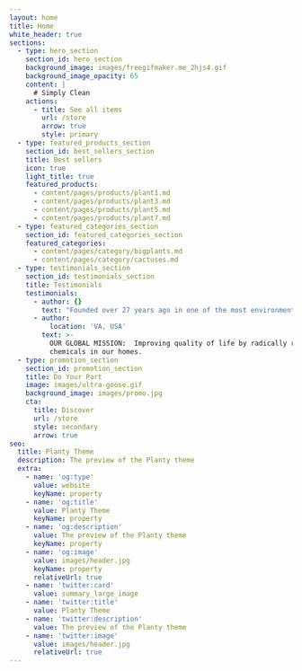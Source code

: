 ```yaml
---
layout: home
title: Home
white_header: true
sections:
  - type: hero_section
    section_id: hero_section
    background_image: images/freegifmaker.me_2hjs4.gif
    background_image_opacity: 65
    content: |
      # Simply Clean
    actions:
      - title: See all items
        url: /store
        arrow: true
        style: primary
  - type: featured_products_section
    section_id: best_sellers_section
    title: Best sellers
    icon: true
    light_title: true
    featured_products:
      - content/pages/products/plant1.md
      - content/pages/products/plant3.md
      - content/pages/products/plant5.md
      - content/pages/products/plant7.md
  - type: featured_categories_section
    section_id: featured_categories_section
    featured_categories:
      - content/pages/category/bigplants.md
      - content/pages/category/cactuses.md
  - type: testimonials_section
    section_id: testimonials_section
    title: Testimonials
    testimonials:
      - author: {}
        text: "Founded over 27 years ago in one of the most environmentally friendly countries on Earth, Norwex® has shared the\_“Norwegian Experience”\_with millions around the globe to deliver safer, healthier and more sustainable cleaning and personal care solutions."
      - author:
          location: 'VA, USA'
        text: >-
          OUR GLOBAL MISSION:  Improving quality of life by radically reducing
          chemicals in our homes.
  - type: promotion_section
    section_id: promotion_section
    title: Do Your Part
    image: images/ultra-goose.gif
    background_image: images/promo.jpg
    cta:
      title: Discover
      url: /store
      style: secondary
      arrow: true
seo:
  title: Planty Theme
  description: The preview of the Planty theme
  extra:
    - name: 'og:type'
      value: website
      keyName: property
    - name: 'og:title'
      value: Planty Theme
      keyName: property
    - name: 'og:description'
      value: The preview of the Planty theme
      keyName: property
    - name: 'og:image'
      value: images/header.jpg
      keyName: property
      relativeUrl: true
    - name: 'twitter:card'
      value: summary_large_image
    - name: 'twitter:title'
      value: Planty Theme
    - name: 'twitter:description'
      value: The preview of the Planty theme
    - name: 'twitter:image'
      value: images/header.jpg
      relativeUrl: true
---
```


